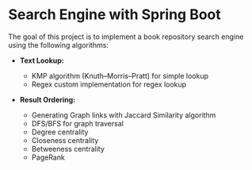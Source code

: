 # Search Engine with Spring Boot

The goal of this project is to implement a book repository search engine using the following algorithms:

- **Text Lookup:**
  - KMP algorithm (Knuth–Morris–Pratt) for simple lookup
  - Regex custom implementation for regex lookup

- **Result Ordering:**
  - Generating Graph links with Jaccard Similarity algorithm
  - DFS/BFS for graph traversal
  - Degree centrality
  - Closeness centrality
  - Betweeness centrality
  - PageRank
